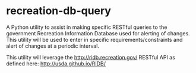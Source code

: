 # recreation-db-query
A Python utility to assist in making specific RESTful queries to the government Recreation Information Database used for alerting of changes. This utility will be used to enter in specific requirements/constraints and alert of changes at a periodic interval.

This utility will leverage the http://ridb.recreation.gov/ RESTful API as defined here: http://usda.github.io/RIDB/
